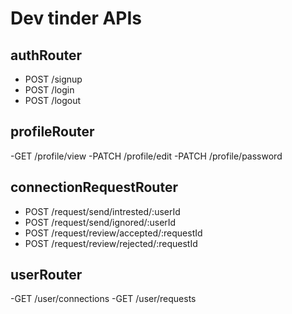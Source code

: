 # Dev tinder APIs

## authRouter

- POST /signup
- POST /login
- POST /logout

## profileRouter

-GET /profile/view
-PATCH /profile/edit
-PATCH /profile/password

## connectionRequestRouter

- POST /request/send/intrested/:userId
- POST /request/send/ignored/:userId
- POST /request/review/accepted/:requestId
- POST /request/review/rejected/:requestId

## userRouter

-GET /user/connections
-GET /user/requests
